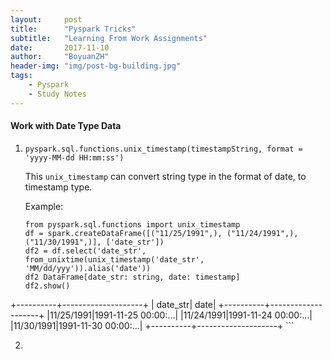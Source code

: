 ```yaml
---
layout:     post
title:      "Pyspark Tricks"
subtitle:   "Learning From Work Assignments"
date:       2017-11-10
author:     "BoyuanZH"
header-img: "img/post-bg-building.jpg"
tags:
    - Pyspark
    - Study Notes
---
```

#### Work with Date Type Data
1. ```pyspark.sql.functions.unix_timestamp(timestampString, format = 'yyyy-MM-dd HH:mm:ss')```

	This ```unix_timestamp``` can convert string type in the format of date, to timestamp type.
	
	Example:
	
	```
	from pyspark.sql.functions import unix_timestamp
	df = spark.createDataFrame([("11/25/1991",), ("11/24/1991",), ("11/30/1991",)], ['date_str'])
	df2 = df.select('date_str', from_unixtime(unix_timestamp('date_str', 'MM/dd/yyy')).alias('date'))
	df2 DataFrame[date_str: string, date: timestamp]
	df2.show()
+----------+--------------------+
|  date_str|                date|
+----------+--------------------+
|11/25/1991|1991-11-25 00:00:...|
|11/24/1991|1991-11-24 00:00:...|
|11/30/1991|1991-11-30 00:00:...|
+----------+--------------------+
	```

2. 